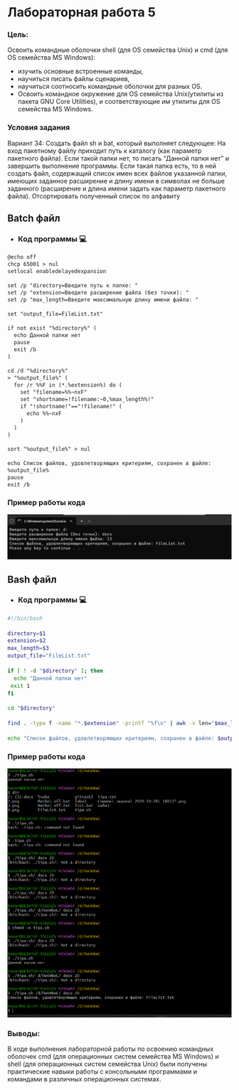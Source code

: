 # Лабораторная работа 5
 
### Цель: 
 
Освоить командные оболочки shell (для OS семейства Unix) и cmd (для OS семейства MS Windows):
+ изучить основные встроенные команды,
+ научиться писать файлы сценариев,
+ научиться соотносить командные оболочки для разных OS.
+ Освоить командное окружение для OS семейства Unix(утилиты из пакета GNU Core Utilities), и соответствующие им утилиты для OS семейства MS Windows.
### Условия задания
Вариант 34: Создать файл sh и bat, который выполняет следующее: 
На вход пакетному файлу приходит путь к каталогу (как параметр пакетного файла). Если такой папки нет, то писать “Данной папки нет” и завершить выполнение программы. Если такая папка есть, то в ней создать файл, содержащий список имен всех файлов указанной папки, имеющих заданное расширение и длину имени в символах не больше заданного (расширение и длина имени задать как параметр пакетного файла). Отсортировать полученный список по алфавиту
## Batch файл
- ### Код программы :computer:
```batch
@echo off
chcp 65001 > nul
setlocal enabledelayedexpansion

set /p "directory=Введите путь к папке: " 
set /p "extension=Введите расширение файла (без точки): "
set /p "max_length=Введите максимальную длину имени файла: " 

set "output_file=FileList.txt"

if not exist "%directory%" (
  echo Данной папки нет
  pause
  exit /b
)

cd /d "%directory%"
> "%output_file%" (
  for /r %%F in (*.%extension%) do (
    set "filename=%%~nxF"
    set "shortname=!filename:~0,%max_length%!"
    if "!shortname!"=="!filename!" (
      echo %%~nxF
    )
  )
)

sort "%output_file%" > nul

echo Список файлов, удовлетворяющих критериям, сохранен в файле: %output_file%
pause
exit /b
```
### Пример работы кода
![](1.png)

## Bash файл
- ### Код программы :computer:
```bash
#!/bin/bash

directory=$1
extension=$2
max_length=$3
output_file="FileList.txt"

if [ ! -d "$directory" ]; then
  echo "Данной папки нет" 
 exit 1
fi

cd "$directory"

find . -type f -name "*.$extension" -printf "%f\n" | awk -v len="$max_length" 'length($0) <= len' | sort > "$output_file"

echo "Список файлов, удовлетворяющих критериям, сохранен в файле: $output_file"
```

### Пример работы кода
![](2.png)

### Выводы: 
 В ходе выполнения лабораторной работы по освоению командных оболочек cmd (для операционных систем семейства MS Windows) и shell (для операционных систем семейства Unix) были получены практические навыки работы с консольными программами и командами в различных операционных системах. 
